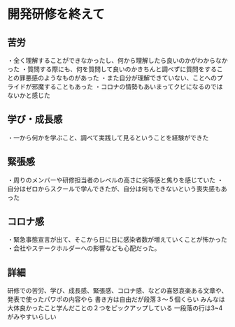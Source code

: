 # 開発研修を終えて

## 苦労
・全く理解することができなかったし、何から理解したら良いのかがわからなかった
・質問する際にも、何を質問して良いのかきちんと調べずに質問をすることの罪悪感のようなものがあった
・また自分が理解できていない、ことへのプライドが邪魔することもあった
・コロナの情勢もあいまってクビになるのではないかと感じた

## 学び・成長感
・一から何かを学ぶこと、調べて実践して見るということを経験ができた

## 緊張感
・周りのメンバーや研修担当者のレベルの高さに劣等感と焦りを感じていた
・自分はゼロからスクールで学んできたが、自分は何もできないという喪失感もあった

## コロナ感
・緊急事態宣言が出て、そこから日に日に感染者数が増えていくことが怖かった
・会社やステークホルダーへの影響なども心配だった。












## 詳細
研修での苦労、学び、成長感、緊張感、コロナ感、などの喜怒哀楽ある文章や、発表で使ったパワポの内容やら
書き方は自由だが段落３〜５個くらい
みんなは大体良かったこと学んだことの２つをピックアップしている
一段落の行は3~4がみやすいらしい
